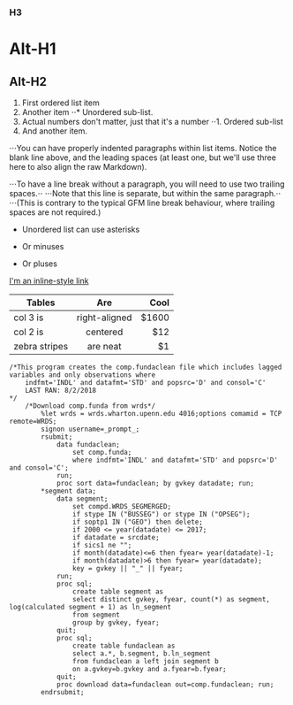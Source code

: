 ### H3

Alt-H1
======

Alt-H2
------



1. First ordered list item
2. Another item
⋅⋅* Unordered sub-list. 
1. Actual numbers don't matter, just that it's a number
⋅⋅1. Ordered sub-list
4. And another item.

⋅⋅⋅You can have properly indented paragraphs within list items. Notice the blank line above, and the leading spaces (at least one, but we'll use three here to also align the raw Markdown).

⋅⋅⋅To have a line break without a paragraph, you will need to use two trailing spaces.⋅⋅
⋅⋅⋅Note that this line is separate, but within the same paragraph.⋅⋅
⋅⋅⋅(This is contrary to the typical GFM line break behaviour, where trailing spaces are not required.)

* Unordered list can use asterisks
- Or minuses
+ Or pluses



[I'm an inline-style link](https://www.google.com)


| Tables        | Are           | Cool  |
| ------------- |:-------------:| -----:|
| col 3 is      | right-aligned | $1600 |
| col 2 is      | centered      |   $12 |
| zebra stripes | are neat      |    $1 |



```SAS
/*This program creates the comp.fundaclean file which includes lagged variables and only observations where 
	indfmt='INDL' and datafmt='STD' and popsrc='D' and consol='C' 
	LAST RAN: 8/2/2018
*/
	/*Download comp.funda from wrds*/
		%let wrds = wrds.wharton.upenn.edu 4016;options comamid = TCP remote=WRDS;
		signon username=_prompt_;
		rsubmit;
			data fundaclean;
				set comp.funda; 
				where indfmt='INDL' and datafmt='STD' and popsrc='D' and consol='C';
			run;
			proc sort data=fundaclean; by gvkey datadate; run;
		*segment data;
			data segment;
				set compd.WRDS_SEGMERGED;
			    if stype IN ("BUSSEG") or stype IN ("OPSEG"); 
			    if soptp1 IN ("GEO") then delete;
			    if 2000 <= year(datadate) <= 2017;  
			    if datadate = srcdate; 
			    if sics1 ne "";
				if month(datadate)<=6 then fyear= year(datadate)-1; 
				if month(datadate)>6 then fyear= year(datadate);
				key = gvkey || "_" || fyear;
			run;
			proc sql;
				create table segment as
				select distinct gvkey, fyear, count(*) as segment, log(calculated segment + 1) as ln_segment
				from segment
				group by gvkey, fyear;
			quit;
			proc sql;
				create table fundaclean as
				select a.*, b.segment, b.ln_segment
				from fundaclean a left join segment b
				on a.gvkey=b.gvkey and a.fyear=b.fyear;
			quit;
			proc download data=fundaclean out=comp.fundaclean; run;
		endrsubmit;

```
